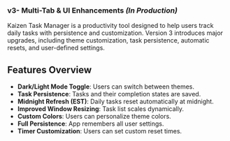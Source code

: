 ### **v3- Multi-Tab & UI Enhancements** *(In Production)*

Kaizen Task Manager is a productivity tool designed to help users track daily tasks with persistence and customization. Version 3 introduces major upgrades, including theme customization, task persistence, automatic resets, and user-defined settings.

## Features Overview
- **Dark/Light Mode Toggle**: Users can switch between themes.
- **Task Persistence**: Tasks and their completion states are saved.
- **Midnight Refresh (EST)**: Daily tasks reset automatically at midnight.
- **Improved Window Resizing**: Task list scales dynamically.
- **Custom Colors**: Users can personalize theme colors.
- **Full Persistence**: App remembers all user settings.
- **Timer Customization**: Users can set custom reset times.
